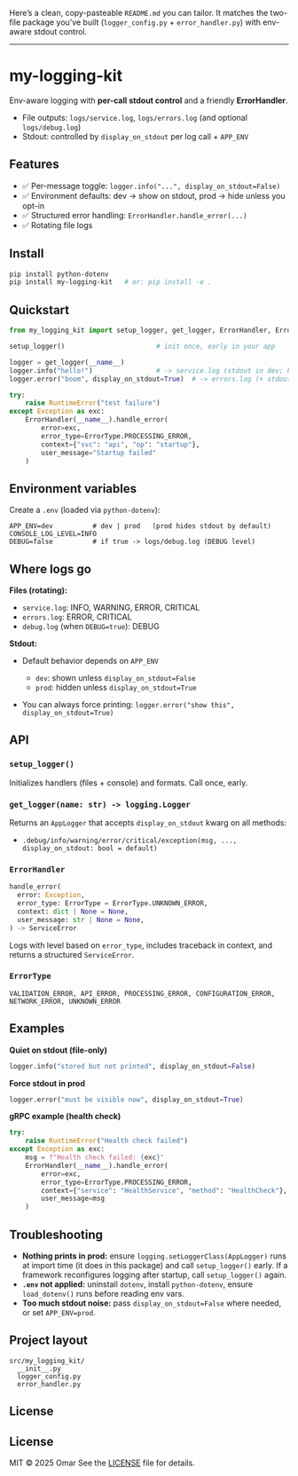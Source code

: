 Here’s a clean, copy-pasteable `README.md` you can tailor. It matches the two-file package you’ve built (`logger_config.py` + `error_handler.py`) with env-aware stdout control.

---

# my-logging-kit

Env-aware logging with **per-call stdout control** and a friendly **ErrorHandler**.

* File outputs: `logs/service.log`, `logs/errors.log` (and optional `logs/debug.log`)
* Stdout: controlled by `display_on_stdout` per log call + `APP_ENV`

## Features

* ✅ Per-message toggle: `logger.info("...", display_on_stdout=False)`
* ✅ Environment defaults: dev → show on stdout, prod → hide unless you opt-in
* ✅ Structured error handling: `ErrorHandler.handle_error(...)`
* ✅ Rotating file logs

## Install

```bash
pip install python-dotenv
pip install my-logging-kit   # or: pip install -e .
```

## Quickstart

```python
from my_logging_kit import setup_logger, get_logger, ErrorHandler, ErrorType

setup_logger()                       # init once, early in your app

logger = get_logger(__name__)
logger.info("hello!")                # -> service.log (stdout in dev; hidden in prod)
logger.error("boom", display_on_stdout=True)  # -> errors.log (+ stdout)

try:
    raise RuntimeError("test failure")
except Exception as exc:
    ErrorHandler(__name__).handle_error(
        error=exc,
        error_type=ErrorType.PROCESSING_ERROR,
        context={"svc": "api", "op": "startup"},
        user_message="Startup failed"
    )
```

## Environment variables

Create a `.env` (loaded via `python-dotenv`):

```
APP_ENV=dev          # dev | prod   (prod hides stdout by default)
CONSOLE_LOG_LEVEL=INFO
DEBUG=false          # if true -> logs/debug.log (DEBUG level)
```

## Where logs go

**Files (rotating):**

* `service.log`: INFO, WARNING, ERROR, CRITICAL
* `errors.log`:  ERROR, CRITICAL
* `debug.log` (when `DEBUG=true`): DEBUG

**Stdout:**

* Default behavior depends on `APP_ENV`

  * `dev`: shown unless `display_on_stdout=False`
  * `prod`: hidden unless `display_on_stdout=True`
* You can always force printing:
  `logger.error("show this", display_on_stdout=True)`

## API

### `setup_logger()`

Initializes handlers (files + console) and formats. Call once, early.

### `get_logger(name: str) -> logging.Logger`

Returns an `AppLogger` that accepts `display_on_stdout` kwarg on all methods:

* `.debug/info/warning/error/critical/exception(msg, ..., display_on_stdout: bool = default)`

### `ErrorHandler`

```python
handle_error(
  error: Exception,
  error_type: ErrorType = ErrorType.UNKNOWN_ERROR,
  context: dict | None = None,
  user_message: str | None = None,
) -> ServiceError
```

Logs with level based on `error_type`, includes traceback in context, and returns a structured `ServiceError`.

### `ErrorType`

`VALIDATION_ERROR, API_ERROR, PROCESSING_ERROR, CONFIGURATION_ERROR, NETWORK_ERROR, UNKNOWN_ERROR`

## Examples

**Quiet on stdout (file-only)**

```python
logger.info("stored but not printed", display_on_stdout=False)
```

**Force stdout in prod**

```python
logger.error("must be visible now", display_on_stdout=True)
```

**gRPC example (health check)**

```python
try:
    raise RuntimeError("Health check failed")
except Exception as exc:
    msg = f"Health check failed: {exc}"
    ErrorHandler(__name__).handle_error(
        error=exc,
        error_type=ErrorType.PROCESSING_ERROR,
        context={"service": "HealthService", "method": "HealthCheck"},
        user_message=msg
    )
```

## Troubleshooting

* **Nothing prints in prod:** ensure `logging.setLoggerClass(AppLogger)` runs at import time (it does in this package) and call `setup_logger()` early. If a framework reconfigures logging after startup, call `setup_logger()` again.
* **`.env` not applied:** uninstall `dotenv`, install `python-dotenv`, ensure `load_dotenv()` runs before reading env vars.
* **Too much stdout noise:** pass `display_on_stdout=False` where needed, or set `APP_ENV=prod`.

## Project layout

```
src/my_logging_kit/
  __init__.py
  logger_config.py
  error_handler.py
```

## License

## License
MIT © 2025 Omar
See the [LICENSE](./LICENSE) file for details.

